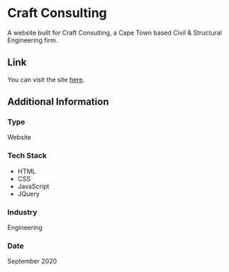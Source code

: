 # Craft Consulting
A website built for Craft Consulting, a Cape Town based Civil & Structural Engineering firm.

## Link
You can visit the site [here](https://www.craft-sa.co.za).

## Additional Information

### Type
Website

### Tech Stack
* HTML
* CSS
* JavaScript
* JQuery

### Industry
Engineering

### Date
September 2020






